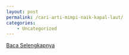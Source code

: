 ```yaml
---
layout: post
permalink: /cari-arti-mimpi-naik-kapal-laut/
categories:
    - Uncategorized
---
```


[Baca Selengkapnya](/02)